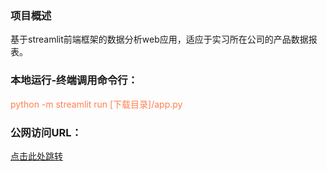 ### 项目概述
基于streamlit前端框架的数据分析web应用，适应于实习所在公司的产品数据报表。

### 本地运行-终端调用命令行：
<font color=Coral>python -m streamlit run [下载目录]/app.py</font>

### 公网访问URL：
[点击此处跳转](https://qrv-inout.streamlit.app)

